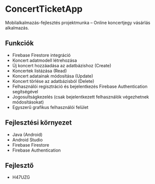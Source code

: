 # ConcertTicketApp

Mobilalkalmazás-fejlesztés projektmunka – Online koncertjegy vásárlás alkalmazás.

## Funkciók

- Firebase Firestore integráció
- Koncert adatmodell létrehozása
- Új koncert hozzáadása az adatbázishoz (Create)
- Koncertek listázása (Read)
- Koncert adatainak módosítása (Update)
- Koncert törlése az adatbázisból (Delete)
- Felhasználói regisztráció és bejelentkezés Firebase Authentication segítségével
- Jogosultságkezelés (csak bejelentkezett felhasználók végezhetnek módosításokat)
- Egyszerű grafikus felhasználói felület

## Fejlesztési környezet

- Java (Android)
- Android Studio
- Firebase Firestore
- Firebase Authentication

## Fejlesztő
- H47UZG
